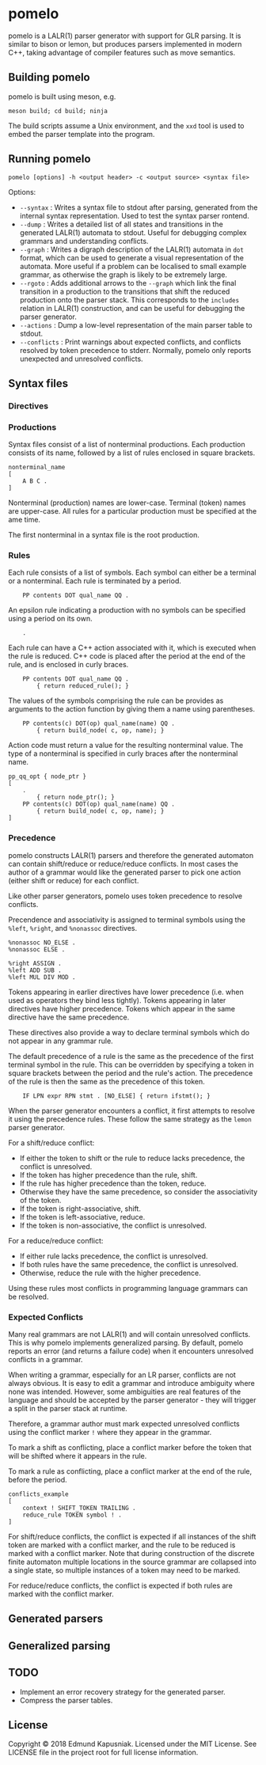 # pomelo

pomelo is a LALR(1) parser generator with support for GLR parsing.  It is
similar to bison or lemon, but produces parsers implemented in modern C++,
taking advantage of compiler features such as move semantics.


## Building pomelo

pomelo is built using meson, e.g.

    meson build; cd build; ninja

The build scripts assume a Unix environment, and the `xxd` tool is used to
embed the parser template into the program.


## Running pomelo

    pomelo [options] -h <output header> -c <output source> <syntax file>

Options:

  * `--syntax` : Writes a syntax file to stdout after parsing, generated
    from the internal syntax representation.  Used to test the syntax parser 
    rontend.
  * `--dump` : Writes a detailed list of all states and transitions in the
    generated LALR(1) automata to stdout.  Useful for debugging complex
    grammars and understanding conflicts.
  * `--graph` : Writes a digraph description of the LALR(1) automata in `dot`
    format, which can be used to generate a visual representation of the
    automata.  More useful if a problem can be localised to small example
    grammar, as otherwise the graph is likely to be extremely large.
  * `--rgoto` : Adds additional arrows to the `--graph` which link the final
    transition in a production to the transitions that shift the reduced
    production onto the parser stack.  This corresponds to the `includes`
    relation in LALR(1) construction, and can be useful for debugging the
    parser generator.
  * `--actions` : Dump a low-level representation of the main parser table
    to stdout.
  * `--conflicts` : Print warnings about expected conflicts, and conflicts
    resolved by token precedence to stderr.  Normally, pomelo only reports
    unexpected and unresolved conflicts.


## Syntax files

### Directives




### Productions

Syntax files consist of a list of nonterminal productions.  Each production
consists of its name, followed by a list of rules enclosed in square brackets.

    nonterminal_name
    [
        A B C .
    ]

Nonterminal (production) names are lower-case.  Terminal (token) names are
upper-case.  All rules for a particular production must be specified at the 
ame time.

The first nonterminal in a syntax file is the root production.


### Rules

Each rule consists of a list of symbols.  Each symbol can either be a terminal
or a nonterminal.  Each rule is terminated by a period.

        PP contents DOT qual_name QQ .

An epsilon rule indicating a production with no symbols can be specified using
a period on its own.

        .

Each rule can have a C++ action associated with it, which is executed when
the rule is reduced.  C++ code is placed after the period at the end of the
rule, and is enclosed in curly braces.

        PP contents DOT qual_name QQ .
            { return reduced_rule(); }

The values of the symbols comprising the rule can be provides as arguments to
the action function by giving them a name using parentheses.

        PP contents(c) DOT(op) qual_name(name) QQ .
            { return build_node( c, op, name); }

Action code must return a value for the resulting nonterminal value.  The type
of a nonterminal is specified in curly braces after the nonterminal name.

    pp_qq_opt { node_ptr }
    [
        .
            { return node_ptr(); }
        PP contents(c) DOT(op) qual_name(name) QQ .
            { return build_node( c, op, name); }
    ]


### Precedence

pomelo constructs LALR(1) parsers and therefore the generated automaton can
contain shift/reduce or reduce/reduce conflicts.  In most cases the author of
a grammar would like the generated parser to pick one action (either shift or
reduce) for each conflict.

Like other parser generators, pomelo uses token precedence to resolve
conflicts.

Precendence and associativity is assigned to terminal symbols using the
`%left`, `%right`, and `%nonassoc` directives.

    %nonassoc NO_ELSE .
    %nonassoc ELSE .

    %right ASSIGN .
    %left ADD SUB .
    %left MUL DIV MOD .

Tokens appearing in earlier directives have lower precedence (i.e. when used
as operators they bind less tightly).  Tokens appearing in later directives
have higher precedence.  Tokens which appear in the same directive have the
same precedence.

These directives also provide a way to declare terminal symbols which do not
appear in any grammar rule.

The default precedence of a rule is the same as the precedence of the first
terminal symbol in the rule.  This can be overridden by specifying a token
in square brackets between the period and the rule's action.  The precedence
of the rule is then the same as the precedence of this token.

        IF LPN expr RPN stmt . [NO_ELSE] { return ifstmt(); }

When the parser generator encounters a conflict, it first attempts to resolve
it using the precedence rules.  These follow the same strategy as the `lemon`
parser generator.

For a shift/reduce conflict:

  * If either the token to shift or the rule to reduce lacks precedence, the
    conflict is unresolved.
  * If the token has higher precedence than the rule, shift.
  * If the rule has higher precedence than the token, reduce.
  * Otherwise they have the same precedence, so consider the associativity of
    the token.
  * If the token is right-associative, shift.
  * If the token is left-associative, reduce.
  * If the token is non-associative, the conflict is unresolved.


For a reduce/reduce conflict:

  * If either rule lacks precedence, the conflict is unresolved.
  * If both rules have the same precedence, the conflict is unresolved.
  * Otherwise, reduce the rule with the higher precedence.


Using these rules most conflicts in programming language grammars can be
resolved.


### Expected Conflicts

Many real grammars are not LALR(1) and will contain unresolved conflicts.  This
is why pomelo implements generalized parsing.  By default, pomelo reports an
error (and returns a failure code) when it encounters unresolved conflicts in a
grammar.

When writing a grammar, especially for an LR parser, conflicts are not always
obvious.  It is easy to edit a grammar and introduce ambiguity where none was
intended.  However, some ambiguities are real features of the language and
should be accepted by the parser generator - they will trigger a split in the
parser stack at runtime.

Therefore, a grammar author must mark expected unresolved conflicts using
the conflict marker `!` where they appear in the grammar.

To mark a shift as conflicting, place a conflict marker before the token that
will be shifted where it appears in the rule.

To mark a rule as conflicting, place a conflict marker at the end of the rule,
before the period.

    conflicts_example
    [
        context ! SHIFT_TOKEN TRAILING .
        reduce_rule TOKEN symbol ! .
    ]

For shift/reduce conflicts, the conflict is expected if all instances of the
shift token are marked with a conflict marker, and the rule to be reduced is
marked with a conflict marker.  Note that during construction of the discrete
finite automaton multiple locations in the source grammar are collapsed into
a single state, so multiple instances of a token may need to be marked.

For reduce/reduce conflicts, the conflict is expected if both rules are marked
with the conflict marker.


## Generated parsers


## Generalized parsing


## TODO

* Implement an error recovery strategy for the generated parser.
* Compress the parser tables.


## License

Copyright © 2018 Edmund Kapusniak.  Licensed under the MIT License. See
LICENSE file in the project root for full license information. 

